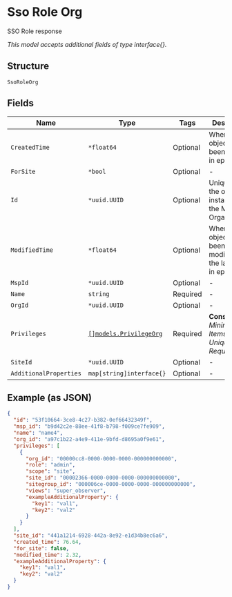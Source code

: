 
# Sso Role Org

SSO Role response

*This model accepts additional fields of type interface{}.*

## Structure

`SsoRoleOrg`

## Fields

| Name | Type | Tags | Description |
|  --- | --- | --- | --- |
| `CreatedTime` | `*float64` | Optional | When the object has been created, in epoch |
| `ForSite` | `*bool` | Optional | - |
| `Id` | `*uuid.UUID` | Optional | Unique ID of the object instance in the Mist Organnization |
| `ModifiedTime` | `*float64` | Optional | When the object has been modified for the last time, in epoch |
| `MspId` | `*uuid.UUID` | Optional | - |
| `Name` | `string` | Required | - |
| `OrgId` | `*uuid.UUID` | Optional | - |
| `Privileges` | [`[]models.PrivilegeOrg`](../../doc/models/privilege-org.md) | Required | **Constraints**: *Minimum Items*: `1`, *Unique Items Required* |
| `SiteId` | `*uuid.UUID` | Optional | - |
| `AdditionalProperties` | `map[string]interface{}` | Optional | - |

## Example (as JSON)

```json
{
  "id": "53f10664-3ce8-4c27-b382-0ef66432349f",
  "msp_id": "b9d42c2e-88ee-41f8-b798-f009ce7fe909",
  "name": "name4",
  "org_id": "a97c1b22-a4e9-411e-9bfd-d8695a0f9e61",
  "privileges": [
    {
      "org_id": "00000cc8-0000-0000-0000-000000000000",
      "role": "admin",
      "scope": "site",
      "site_id": "00002366-0000-0000-0000-000000000000",
      "sitegroup_id": "000006ce-0000-0000-0000-000000000000",
      "views": "super_observer",
      "exampleAdditionalProperty": {
        "key1": "val1",
        "key2": "val2"
      }
    }
  ],
  "site_id": "441a1214-6928-442a-8e92-e1d34b8ec6a6",
  "created_time": 76.64,
  "for_site": false,
  "modified_time": 2.32,
  "exampleAdditionalProperty": {
    "key1": "val1",
    "key2": "val2"
  }
}
```

